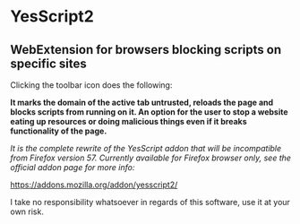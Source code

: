 # YesScript2
## WebExtension for browsers blocking scripts on specific sites

Clicking the toolbar icon does the following:

**It marks the domain of the active tab untrusted, reloads the page and blocks scripts from running on it. An option for the user to stop a website eating up resources or doing malicious things even if it breaks functionality of the page.**

*It is the complete rewrite of the YesScript addon that will be incompatible from Firefox version 57. Currently available for Firefox browser only, see the official addon page for more info:*

https://addons.mozilla.org/addon/yesscript2/

I take no responsibility whatsoever in regards of this software, use it at your own risk.

